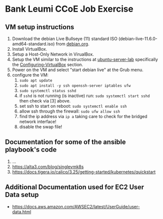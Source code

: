 # Bank Leumi CCoE Job Exercise

## VM setup instructions

1. Download the debian Live Bullseye (11) standard ISO (debian-live-11.6.0-amd64-standard.iso) from [debian.org](https://www.debian.org/CD/).
2. Install VirtualBox.
3. Setup a Host-Only Network in VirualBox.
4. Setup the VM similar to the instructions at [ubuntu-server-lab](https://markkerry.github.io/posts/2022/02/ubuntu-server-lab/) specifically the [Configuring-VirtualBox](https://markkerry.github.io/posts/2022/02/ubuntu-server-lab/#configure-virtualbox) section.
5. Power on the VM and select "start debian live" at the Grub menu.
6. configure the VM:
   1. `sudo apt update`
   2. `sudo apt install -y ssh openssh-server iptables ufw`
   3. `sudo systemctl status sshd` 
   4. if `sshd` is not running (is inactive) run: `sudo systemctl start sshd` then check via [3] above.
   5. set ssh to start on reboot: `sudo systemctl enable ssh`
   6. allow ssh through the firewall: `sudo ufw allow ssh`
   7. find the ip address via `ip a` taking care to check for the bridged network interface!
   8. disable the swap file!

<!-- 7. find the current user's name: `echo "${USER}"`
   1. delete the current user's password: `sudo passwd -d ${USER}`
   2. reset the current user's password (and record the new one!): `sudo passwd ${USER}` -->

## Documentation for some of the ansible playbook's code

1. ...
2. https://alta3.com/blog/singlevmk8s
3. https://docs.tigera.io/calico/3.25/getting-started/kubernetes/quickstart

## Additional Documentation used for EC2 User Data setup

- https://docs.aws.amazon.com/AWSEC2/latest/UserGuide/user-data.html
